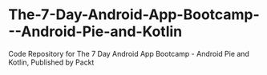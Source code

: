 # The-7-Day-Android-App-Bootcamp---Android-Pie-and-Kotlin
Code Repository for The 7 Day Android App Bootcamp - Android Pie and Kotlin, Published by Packt
